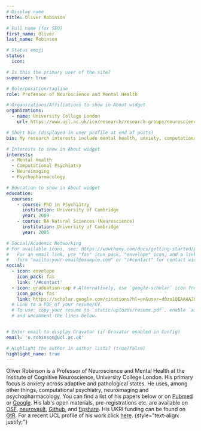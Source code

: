 ```yaml
---
# Display name
title: Oliver Robinson

# Full name (for SEO)
first_name: Oliver 
last_name: Robinson

# Status emoji
status:
  icon: 

# Is this the primary user of the site?
superuser: true

# Role/position/tagline
role: Professor of Neuroscience and Mental Health

# Organizations/Affiliations to show in About widget
organizations:
  - name: University College London
    url: https://www.ucl.ac.uk/icn/research/research-groups/neuroscience-and-mental-health

# Short bio (displayed in user profile at end of posts)
bio: My research interests include mental health, anxiety, computational psychiatry, neuroimaging, psychopharmacology

# Interests to show in About widget
interests:
  - Mental Health
  - Computational Psychiatry
  - Neuroimaging
  - Psychopharmacology

# Education to show in About widget
education:
  courses:
    - course: PhD in Psychiatry
      institution: University of Cambridge
      year: 2009
    - course: BA Natural Sciences (Neuroscience)
      institution: University of Cambridge
      year: 2005

# Social/Academic Networking
# For available icons, see: https://wowchemy.com/docs/getting-started/page-builder/#icons
#   For an email link, use "fas" icon pack, "envelope" icon, and a link in the
#   form "mailto:your-email@example.com" or "/#contact" for contact widget.
social:
  - icon: envelope
    icon_pack: fas
    link: '/#contact'
  - icon: graduation-cap # Alternatively, use `google-scholar` icon from `ai` icon pack
    icon_pack: fas
    link: https://scholar.google.com/citations?hl=en&user=d0zu1QEAAAAJ&view_op=list_works&sortby=pubdate
  # Link to a PDF of your resume/CV.
  # To use: copy your resume to `static/uploads/resume.pdf`, enable `ai` icons in `params.yaml`,
  # and uncomment the lines below.


# Enter email to display Gravatar (if Gravatar enabled in Config)
email: 'o.robinson@ucl.ac.uk'

# Highlight the author in author lists? (true/false)
highlight_name: true
---
```


Oliver Robinson is a Professor of Neuroscience and Mental Health at the Institute of Cognitive Neuroscience, University College London. His primary focus is anxiety across adaptive and pathological states. He uses, among other things, computational psychiatry, neuroimaging and psychopharmacology. You can find a list of his papers below or on <a href="https://pubmed.ncbi.nlm.nih.gov/?term=Robinson%20OJ%20OR%2010.1093%2Fscan%2Fnsw088%20NOT%20%22Curtin%20University%22%20NOT%20%22Pregnancy%22%20NOT%20%22duck%22%20NOT%20%22turtle%22%20NOT%20%22Cornell%22&page=2" target="_blank" rel="noopener noreferrer">Pubmed</a> or <a href="https://scholar.google.com/citations?hl=en&user=d0zu1QEAAAAJ&view_op=list_works&sortby=pubdate/" rel="noopener noreferrer">Google</a>. His lab's open materials, pre-registrations etc. are available on <a href="https://osf.io/qjpmk/" rel="noopener noreferrer">OSF</a>,  <a href="https://identifiers.org/neurovault.collection:6012/" rel="noopener noreferrer">neurovault</a>, <a href="https://github.com/ojr23" rel="noopener noreferrer">Github</a>, and <a href="https://figshare.com/authors/Oliver_Robinson/568652" rel="noopener noreferrer">figshare</a>. His UKRI funding can be found on <a href="https://gtr.ukri.org/person/A026CA34-0175-4964-A40E-7B111B29315D" rel="noopener noreferrer">GtR</a>. For a recent UCL profile of his work click <a href=https://www.ucl.ac.uk/mental-health/mental-health-awareness-week/professor-oliver-robinson-and-anxiety-lab/ rel="noopener noreferrer">here</a>.
{style="text-align: justify;"}   
